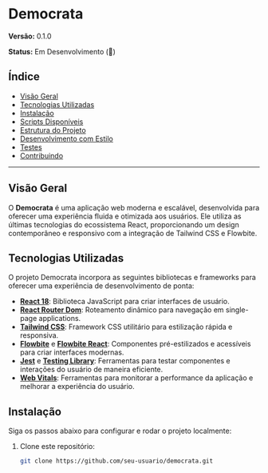 # Democrata

**Versão:** 0.1.0

**Status:** Em Desenvolvimento (🚧)

## Índice

- [Visão Geral](#visão-geral)
- [Tecnologias Utilizadas](#tecnologias-utilizadas)
- [Instalação](#instalação)
- [Scripts Disponíveis](#scripts-disponíveis)
- [Estrutura do Projeto](#estrutura-do-projeto)
- [Desenvolvimento com Estilo](#desenvolvimento-com-estilo)
- [Testes](#testes)
- [Contribuindo](#contribuindo)

---

## Visão Geral

O **Democrata** é uma aplicação web moderna e escalável, desenvolvida para oferecer uma experiência fluida e otimizada aos usuários. Ele utiliza as últimas tecnologias do ecossistema React, proporcionando um design contemporâneo e responsivo com a integração de Tailwind CSS e Flowbite.

## Tecnologias Utilizadas

O projeto Democrata incorpora as seguintes bibliotecas e frameworks para oferecer uma experiência de desenvolvimento de ponta:

- **[React 18](https://reactjs.org/)**: Biblioteca JavaScript para criar interfaces de usuário.
- **[React Router Dom](https://reactrouter.com/)**: Roteamento dinâmico para navegação em single-page applications.
- **[Tailwind CSS](https://tailwindcss.com/)**: Framework CSS utilitário para estilização rápida e responsiva.
- **[Flowbite](https://flowbite.com/)** e **[Flowbite React](https://github.com/themesberg/flowbite-react)**: Componentes pré-estilizados e acessíveis para criar interfaces modernas.
- **[Jest](https://jestjs.io/)** e **[Testing Library](https://testing-library.com/)**: Ferramentas para testar componentes e interações do usuário de maneira eficiente.
- **[Web Vitals](https://web.dev/vitals/)**: Ferramentas para monitorar a performance da aplicação e melhorar a experiência do usuário.

## Instalação

Siga os passos abaixo para configurar e rodar o projeto localmente:

1. Clone este repositório:
   ```bash
   git clone https://github.com/seu-usuario/democrata.git
